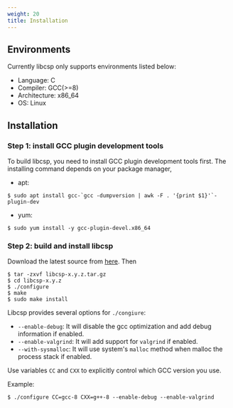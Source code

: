 ```yaml
---
weight: 20
title: Installation
---
```


## Environments

Currently libcsp only supports environments listed below:

- Language: C
- Compiler: GCC(>=8)
- Architecture: x86_64
- OS: Linux

## Installation

### Step 1: install GCC plugin development tools

To build libcsp, you need to install GCC plugin development tools first. The
installing command depends on your package manager,

- apt:

```shell
$ sudo apt install gcc-`gcc -dumpversion | awk -F . '{print $1}'`-plugin-dev
```

- yum:

```shell
$ sudo yum install -y gcc-plugin-devel.x86_64
```

### Step 2: build and install libcsp

Download the latest source from [here](https://github.com/shiyanhui/libcsp/releases). Then

```shell
$ tar -zxvf libcsp-x.y.z.tar.gz
$ cd libcsp-x.y.z
$ ./configure
$ make
$ sudo make install
```

Libcsp provides several options for `./congiure`:

- `--enable-debug`: It will disable the gcc optimization and add debug information if enabled.
- `--enable-valgrind`: It will add support for `valgrind` if enabled.
- `--with-sysmalloc`: It will use system's `malloc` method when malloc the process stack if enabled.

Use variables `CC` and `CXX` to explicitly control which GCC version you use.

Example:

```shell
$ ./configure CC=gcc-8 CXX=g++-8 --enable-debug --enable-valgrind
```
